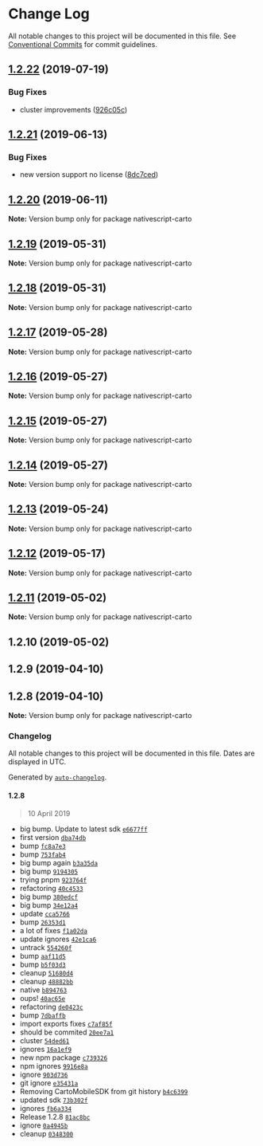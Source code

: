 # Change Log

All notable changes to this project will be documented in this file.
See [Conventional Commits](https://conventionalcommits.org) for commit guidelines.

## [1.2.22](https://github.com/farfromrefug/nativescript-carto/compare/v1.2.21...v1.2.22) (2019-07-19)


### Bug Fixes

* cluster improvements ([926c05c](https://github.com/farfromrefug/nativescript-carto/commit/926c05c))





## [1.2.21](https://github.com/farfromrefug/nativescript-carto/compare/v1.2.20...v1.2.21) (2019-06-13)


### Bug Fixes

* new version support no license ([8dc7ced](https://github.com/farfromrefug/nativescript-carto/commit/8dc7ced))





## [1.2.20](https://github.com/farfromrefug/nativescript-carto/compare/v1.2.19...v1.2.20) (2019-06-11)

**Note:** Version bump only for package nativescript-carto





## [1.2.19](https://github.com/farfromrefug/nativescript-carto/compare/v1.2.18...v1.2.19) (2019-05-31)

**Note:** Version bump only for package nativescript-carto





## [1.2.18](https://github.com/farfromrefug/nativescript-carto/compare/v1.2.17...v1.2.18) (2019-05-31)

**Note:** Version bump only for package nativescript-carto





## [1.2.17](https://github.com/farfromrefug/nativescript-carto/compare/v1.2.16...v1.2.17) (2019-05-28)

**Note:** Version bump only for package nativescript-carto





## [1.2.16](https://github.com/farfromrefug/nativescript-carto/compare/v1.2.15...v1.2.16) (2019-05-27)

**Note:** Version bump only for package nativescript-carto





## [1.2.15](https://github.com/farfromrefug/nativescript-carto/compare/v1.2.14...v1.2.15) (2019-05-27)

**Note:** Version bump only for package nativescript-carto





## [1.2.14](https://github.com/farfromrefug/nativescript-carto/compare/v1.2.13...v1.2.14) (2019-05-27)

**Note:** Version bump only for package nativescript-carto





## [1.2.13](https://github.com/farfromrefug/nativescript-carto/compare/v1.2.12...v1.2.13) (2019-05-24)

**Note:** Version bump only for package nativescript-carto





## [1.2.12](https://github.com/farfromrefug/nativescript-carto/compare/v1.2.11...v1.2.12) (2019-05-17)

**Note:** Version bump only for package nativescript-carto





## [1.2.11](https://github.com/farfromrefug/nativescript-carto/compare/v1.2.10...v1.2.11) (2019-05-02)

**Note:** Version bump only for package nativescript-carto





## 1.2.10 (2019-05-02)



## 1.2.9 (2019-04-10)



## 1.2.8 (2019-04-10)

**Note:** Version bump only for package nativescript-carto





### Changelog

All notable changes to this project will be documented in this file. Dates are displayed in UTC.

Generated by [`auto-changelog`](https://github.com/CookPete/auto-changelog).

#### 1.2.8

> 10 April 2019

- big bump. Update to latest sdk [`e6677ff`](https://github.com/farfromrefug/nativescript-carto/commit/e6677ffe0f3f63838fe149d7d418deea7e396eef)
- first version [`dba74db`](https://github.com/farfromrefug/nativescript-carto/commit/dba74db9d3b1131cceb4fb6a84761cde34a2d409)
- bump [`fc8a7e3`](https://github.com/farfromrefug/nativescript-carto/commit/fc8a7e32441342ec38dee8887a535dfb9d8f0e2b)
- bump [`753fab4`](https://github.com/farfromrefug/nativescript-carto/commit/753fab4f32b9d15afab227b51f5c5680cf9ee1a2)
- big bump again [`b3a35da`](https://github.com/farfromrefug/nativescript-carto/commit/b3a35dad274d5b66429a5a8bdf923d978d28db47)
- big bump [`9194305`](https://github.com/farfromrefug/nativescript-carto/commit/9194305d3145cba7cf8a4b56496519ee405f340e)
- trying pnpm [`923764f`](https://github.com/farfromrefug/nativescript-carto/commit/923764f611d874dc1ccfaf14f7eb8b6891d32078)
- refactoring [`40c4533`](https://github.com/farfromrefug/nativescript-carto/commit/40c4533aa55e2a3d866ca8b6bdd3473d04468b0e)
- big bump [`380edcf`](https://github.com/farfromrefug/nativescript-carto/commit/380edcf93dd0c65cf78b8eb6100c74d20124e819)
- big bump [`34e12a4`](https://github.com/farfromrefug/nativescript-carto/commit/34e12a4cc99811ba2cd292e106715963009cecdc)
- update [`cca5766`](https://github.com/farfromrefug/nativescript-carto/commit/cca5766656ef0c5c03219f123bc5cc7d7786a2e3)
- bump [`26353d1`](https://github.com/farfromrefug/nativescript-carto/commit/26353d18b499f9e4d8185946424472a83e06ff70)
- a lot of fixes [`f1a02da`](https://github.com/farfromrefug/nativescript-carto/commit/f1a02dafd5c4488fc5e26ddd9ac67ae4c3b558b5)
- update ignores [`42e1ca6`](https://github.com/farfromrefug/nativescript-carto/commit/42e1ca6a87820d8f23f5f0b23522a1797900829e)
- untrack [`554260f`](https://github.com/farfromrefug/nativescript-carto/commit/554260f7404038fdc01fe8bc3ebf64942de97cfe)
- bump [`aaf11d5`](https://github.com/farfromrefug/nativescript-carto/commit/aaf11d5394253b690c711eda41b2ff7d7342be27)
- bump [`b5f03d3`](https://github.com/farfromrefug/nativescript-carto/commit/b5f03d3f4f794bd36933d912b00357de92af08a2)
- cleanup [`51680d4`](https://github.com/farfromrefug/nativescript-carto/commit/51680d4bb11800134f88b98a0e92295d5094c10c)
- cleanup [`48882bb`](https://github.com/farfromrefug/nativescript-carto/commit/48882bbb979c191193fe35d2c7bb364f26996fbd)
- native [`b894763`](https://github.com/farfromrefug/nativescript-carto/commit/b894763c68a547240787694c6a281bd094fececb)
- oups! [`40ac65e`](https://github.com/farfromrefug/nativescript-carto/commit/40ac65ee0d2d3bcac0a8458e0e4c01f668251d6a)
- refactoring [`de0423c`](https://github.com/farfromrefug/nativescript-carto/commit/de0423cc8956388ffab8eadb785e30a0b2495cd6)
- bump [`7dbaffb`](https://github.com/farfromrefug/nativescript-carto/commit/7dbaffb0f549e774d438b070cf91f7a332e4a826)
- import exports fixes [`c7af85f`](https://github.com/farfromrefug/nativescript-carto/commit/c7af85f6a3b68c30c95b36d55ca31fa3240be352)
- should be commited [`20ee7a1`](https://github.com/farfromrefug/nativescript-carto/commit/20ee7a191aa3b1267f88f5f1f929b1b4225bcc4f)
- cluster [`54ded61`](https://github.com/farfromrefug/nativescript-carto/commit/54ded61a28a22028e32a6aa6df90123ec8f10c5a)
- ignores [`16a1ef9`](https://github.com/farfromrefug/nativescript-carto/commit/16a1ef904529be2f570930b371d221cc3acbd679)
- new npm package [`c739326`](https://github.com/farfromrefug/nativescript-carto/commit/c739326fd83c07773734f16ccb1d0899e1a60164)
- npm ignores [`9916e8a`](https://github.com/farfromrefug/nativescript-carto/commit/9916e8a33bfe1c52db8b628f0119ddd17042bcb7)
- ignore [`903d736`](https://github.com/farfromrefug/nativescript-carto/commit/903d736d9d9939daa7c2d4687f62fdface0b69a9)
- git ignore [`e35431a`](https://github.com/farfromrefug/nativescript-carto/commit/e35431ac3f5834eeeb6ac6094f55d97fe460741b)
- Removing CartoMobileSDK from git history [`b4c6399`](https://github.com/farfromrefug/nativescript-carto/commit/b4c6399ab1f3ce70d955b78f8548c9e8230e7a18)
- updated sdk [`73b302f`](https://github.com/farfromrefug/nativescript-carto/commit/73b302f66016a83a84bc940a954837342173c42c)
- ignores [`fb6a334`](https://github.com/farfromrefug/nativescript-carto/commit/fb6a334c7ec409395579a92a7b9ece55e03bc017)
- Release 1.2.8 [`81ac8bc`](https://github.com/farfromrefug/nativescript-carto/commit/81ac8bcc0c9428d9960985fe4cb630cfdcdcffa8)
- ignore [`0a4945b`](https://github.com/farfromrefug/nativescript-carto/commit/0a4945b5bc6ccc3fdc6147cef158832b29fab276)
- cleanup [`0348300`](https://github.com/farfromrefug/nativescript-carto/commit/0348300fac38cd298750784ba61b3fd9632a7bfc)

